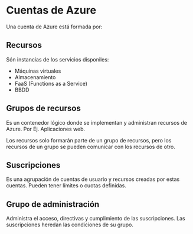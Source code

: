# Cuentas de Azure

Una cuenta de Azure está formada por:

## Recursos

Són instancias de los servicios disponiles:

* Máquinas virtuales
* Almacenamiento
* FaaS (Functions as a Service)
* BBDD

## Grupos de recursos

Es un contenedor lógico donde se implementan y administran recursos de Azure. Por Ej. Aplicaciones web.

Los recursos solo formarán parte de un grupo de recursos, pero los recursos de un grupo se pueden comunicar con los recursos de otro.

## Suscripciones

Es una agrupación de cuentas de usuario y recursos creadas por estas cuentas. Pueden tener límites o cuotas definidas.

## Grupo de administración

Administra el acceso, directivas y cumplimiento de las suscripciones. Las suscripciones heredan las condiciones de su grupo.
